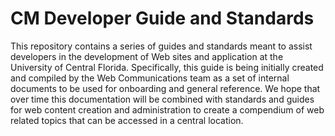 # CM Developer Guide and Standards

This repository contains a series of guides and standards meant to assist developers in the development of Web sites and application at the University of Central Florida. Specifically, this guide is being initially created and compiled by the Web Communications team as a set of internal documents to be used for onboarding and general reference. We hope that over time this documentation will be combined with standards and guides for web content creation and administration to create a compendium of web related topics that can be accessed in a central location.

